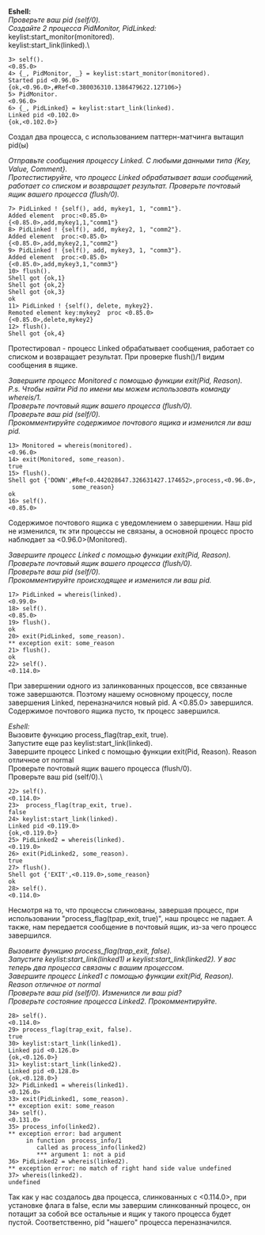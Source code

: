 **Eshell:**\
*Проверьте ваш pid (self/0).*\
*Создайте 2 процесса PidMonitor, PidLinked:*\
keylist:start_monitor(monitored).\
keylist:start_link(linked).\

```
3> self().
<0.85.0>
4> {_, PidMonitor, _} = keylist:start_monitor(monitored).
Started pid <0.96.0>
{ok,<0.96.0>,#Ref<0.380036310.1386479622.127106>}
5> PidMonitor.
<0.96.0>
6> {_, PidLinked} = keylist:start_link(linked).
Linked pid <0.102.0>
{ok,<0.102.0>}
```
Создал два процесса, с использованием паттерн-матчинга вытащил pid(ы)

*Отправьте сообщения процессу Linked. С любыми данными типа {Key, Value, Comment}.*\
*Протестистируйте, что процесс Linked обрабатывает ваши сообщений, работает со списком и возвращает результат. Проверьте почтовый ящик вашего процесса (flush/0).*

```
7> PidLinked ! {self(), add, mykey1, 1, "comm1"}.
Added element  proc:<0.85.0>
{<0.85.0>,add,mykey1,1,"comm1"}
8> PidLinked ! {self(), add, mykey2, 1, "comm2"}.
Added element  proc:<0.85.0>
{<0.85.0>,add,mykey2,1,"comm2"}
9> PidLinked ! {self(), add, mykey3, 1, "comm3"}.
Added element  proc:<0.85.0>
{<0.85.0>,add,mykey3,1,"comm3"}
10> flush().
Shell got {ok,1}
Shell got {ok,2}
Shell got {ok,3}
ok
11> PidLinked ! {self(), delete, mykey2}.
Remoted element key:mykey2  proc <0.85.0>
{<0.85.0>,delete,mykey2}
12> flush().
Shell got {ok,4}
```
Протестировал - процесс Linked обрабатывает сообщения, работает со списком и возвращает результат. При проверке flush()/1 видим сообщения в ящике.

*Завершите процесс Monitored с помощью функции exit(Pid, Reason).*\
*P.s. Чтобы найти Pid по имени мы можем использовать команду whereis/1.*\
*Проверьте почтовый ящик вашего процесса (flush/0).*\
*Проверьте ваш pid (self/0).*\
*Прокомментируйте содержимое почтового ящика и изменился ли ваш pid.*

```
13> Monitored = whereis(monitored).
<0.96.0>
14> exit(Monitored, some_reason).
true
15> flush().
Shell got {'DOWN',#Ref<0.442028647.326631427.174652>,process,<0.96.0>,
                  some_reason}
ok
16> self().
<0.85.0>
```
Содержимое почтового ящика с уведомлением о завершении. Наш pid не изменился, тк эти процессы не связаны, а основной процесс просто наблюдает за <0.96.0>(Monitored).


*Завершите процесс Linked с помощью функции exit(Pid, Reason).*\
*Проверьте почтовый ящик вашего процесса (flush/0).*\
*Проверьте ваш pid (self/0).*\
*Прокомментируйте происходящее и изменился ли ваш pid.*

```
17> PidLinked = whereis(linked).
<0.99.0>
18> self().
<0.85.0>
19> flush().
ok
20> exit(PidLinked, some_reason).
** exception exit: some_reason
21> flush().
ok
22> self().
<0.114.0>
```
При завершении одного из залинкованных процессов, все связанные тоже завершаются. Поэтому нашему основному процессу, после завершения Linked, переназначился новый pid.
А <0.85.0> завершился. Содержимое почтового ящика пусто, тк процесс завершился.

*Eshell:*\
Вызовите функцию process_flag(trap_exit, true).\
Запустите еще раз keylist:start_link(linked).\
Завершите процесс Linked с помощью функции exit(Pid, Reason). Reason отличное от normal\
Проверьте почтовый ящик вашего процесса (flush/0).\
Проверьте ваш pid (self/0).\

```
22> self().
<0.114.0>
23>  process_flag(trap_exit, true).
false
24> keylist:start_link(linked).
Linked pid <0.119.0>
{ok,<0.119.0>}
25> PidLinked2 = whereis(linked).
<0.119.0>
26> exit(PidLinked2, some_reason).
true
27> flush().
Shell got {'EXIT',<0.119.0>,some_reason}
ok
28> self().
<0.114.0>
```
Несмотря на то, что процессы слинкованы, завершая процесс, при использовании "process_flag(tpap_exit, true)", наш процесс не падает.
А также, нам передается сообщение в почтовый ящик, из-за чего процесс завершился.

*Вызовите функцию process_flag(trap_exit, false).*\
*Запустите keylist:start_link(linked1) и keylist:start_link(linked2). У вас теперь два процесса связаны с вашим процессом.*\
*Завершите процесс Linked1 с помощью функции exit(Pid, Reason). Reason отличное от normal*\
*Проверьте ваш pid (self/0). Изменился ли ваш pid?*\
*Проверьте состояние процесса Linked2. Прокомментируйте.*

```
28> self().
<0.114.0>
29> process_flag(trap_exit, false).
true
30> keylist:start_link(linked1).
Linked pid <0.126.0>
{ok,<0.126.0>}
31> keylist:start_link(linked2).
Linked pid <0.128.0>
{ok,<0.128.0>}
32> PidLinked1 = whereis(linked1).
<0.126.0>
33> exit(PidLinked1, some_reason).
** exception exit: some_reason
34> self().
<0.131.0>
35> process_info(linked2).
** exception error: bad argument
     in function  process_info/1
        called as process_info(linked2)
        *** argument 1: not a pid
36> PidLinked2 = whereis(linked2).
** exception error: no match of right hand side value undefined
37> whereis(linked2).
undefined
```
Так как у нас создалось два процесса, слинкованных с <0.114.0>, при установке флага в false,
если мы завершим слинкованный процесс, он потащит за собой все остальные и ящик у такого процесса будет пустой. 
Соответственно, pid "нашего" процесса переназначился.
